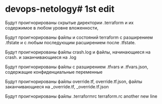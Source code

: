 # devops-netology# 1st edit

Будут проигнорированы скрытые директории .terraform и их содержимое в любом уровне вложенности,

Будут проигнорированы файлы и состояний terraform с разширением .tfstate и с любым последующим расширением после .tfstate.

Будут проигнорированы файлы crash.log и файлы, начинающиеся на crash. и заканчивающиеся на .log

Будут проигнорированы файлы с разширением .tfvars и .tfvars.json, содержащие конфиденциальные переменные

Будут проигнорированы файлы override.tf, override.tf.json, файлы заканчивающиеся на _override.tf, _override.tf.json

Будут проигнорированы файлы .terraformrc terraform.rc
another new line
